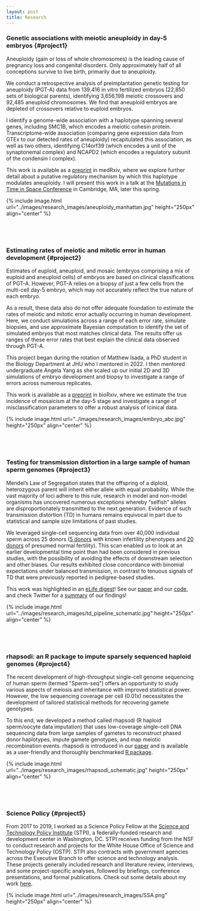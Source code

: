 ```yaml
---
layout: post
title: Research
---
```


<style>
    /* Style to add space between sections */
    .research-section {
        margin-bottom: 80px; /* Adjust the margin as needed */
    }
</style>

### Genetic associations with meiotic aneuploidy in day-5 embryos  {#project1}
<div class="research-section">
    <p> Aneuploidy (gain or loss of whole chromosomes) is the leading cause of pregnancy loss and congenital disorders. Only approximately half of all conceptions survive to live birth, primarily due to aneuploidy.</p>
    <p> We conduct a retrospective analysis of preimplantation genetic testing for aneuploidy (PGT-A) data from 139,416 in vitro fertilized embryos (22,850 sets of biological parents), identifying 3,656,198 meiotic crossovers and 92,485 aneuploid chromosomes. We find that aneuploid embryos are depleted of crossovers relative to euploid embryos.</p>
    <p> I identify a genome-wide association with a haplotype spanning several genes, including SMC1B, which encodes a meiotic cohesin protein. Transcriptome-wide association (comparing gene expression data from GTEx to our detected rates of aneuploidy) recapitulated this association, as well as two others, identifying C14orf39 (which encodes a unit of the synaptonemal complex) and NCAPD2 (which encodes a regulatory subunit of the condensin I complex).</p> 
    <p> This work is available as a <a href="https://www.medrxiv.org/content/10.1101/2025.04.02.25325097v1">preprint</a> in medRxiv, where we explore further detail about a putative regulatory mechanism by which this haplotype modulates aneuploidy. I will present this work in a talk at the <a href="https://broadinstitute.swoogo.com/mits2025/5970756">Mutations in Time in Space Conference</a> in Cambridge, MA, later this spring.</p>
    <p>{% include image.html url="../images/research_images/aneuploidy_manhattan.jpg" height="250px" align="center" %}</p>
</div>



### Estimating rates of meiotic and mitotic error in human development  {#project2}
<div class="research-section">
    <p> Estimates of euploid, aneuploid, and mosaic (embryos comprising a mix of euploid and aneuploid cells) of embryos are based on clinical classifications of PGT-A. However, PGT-A relies on a biopsy of just a few cells from the multi-cell day-5 embryo, which may not accurately reflect the true nature of each embryo.</p>
    <p> As a result, these data also do not offer adequate foundation to estimate the rates of meiotic and mitotic error actually occurring in human development. Here, we conduct simulations across a range of each error rate, simulate biopsies, and use approximate Bayesian computation to identify the set of simulated embryos that most matches clinical data. The results offer us ranges of these error rates that best explain the clinical data observed through PGT-A.</p>
    <p> This project began during the rotation of Matthew Isada, a PhD student in the Biology Department at JHU who I mentored in 2022. I then mentored undergraduate Angela Yang as she scaled up our initial 2D and 3D simulations of embryo development and biopsy to investigate a range of errors across numerous replicates.</p>
    <p> This work is available as a <a href="https://www.medrxiv.org/content/10.1101/2025.04.02.25325097v1">preprint</a> in bioRxiv, where we estimate the true incidence of mosaicism at the day-5 stage and investigate a range of misclassification parameters to offer a robust analysis of lcinical data.</p>
    <p>{% include image.html url="../images/research_images/embryo_abc.jpg" height="250px" align="center" %}</p>
</div>



### Testing for transmission distortion in a large sample of human sperm genomes  {#project3}
<div class="research-section">
    <p> Mendel’s Law of Segregation states that the offspring of a diploid, heterozygous parent will inherit either allele with equal probability. While the vast majority of loci adhere to this rule, research in model and non-model organisms has uncovered numerous exceptions whereby “selfish” alleles are disproportionately transmitted to the next generation. Evidence of such transmission distortion (TD) in humans remains equivocal in part due to statistical and sample size limitations of past studies. </p>
    <p>We leveraged single-cell sequencing data from over 40,000 individual sperm across 25 donors (<a href="https://link.springer.com/article/10.1007/s10815-021-02300-3">5 donors</a> with known infertility phenotypes and <a href="https://www.nature.com/articles/s41586-020-2347-0">20 donors</a> of presumed normal fertility). This scan enabled us to look at an earlier developmental time point than had been considered in previous studies, with the possibility of avoiding the effects of downstream selection and other biases. Our results exhibited close concordance with binomial expectations under balanced transmission, in contrast to tenuous signals of TD that were previously reported in pedigree-based studies.</p>
    <p>This work was highlighted in an <a href="https://doi.org/10.7554/eLife.76383">eLife digest</a>! See our <a href="https://doi.org/10.7554/eLife.76383">paper</a> and our <a href="https://github.com/mccoy-lab/transmission-distortion">code</a>, and check Twitter for a <a href="https://twitter.com/saracarioscia/status/1628101974318264321?ref_src=twsrc%5Etfw">summary</a> of our findings!</p>
    <p>{% include image.html url="../images/research_images/td_pipeline_schematic.jpg" height="250px" align="center" %}</p>
</div>



### rhapsodi: an R package to impute sparsely sequenced haploid genomes  {#project4}
<div class="research-section">
    <p>The recent development of high-throughput single-cell genome sequencing of human sperm (termed "Sperm-seq") offers an opportunity to study various aspects of meiosis and inheritance with improved statistical power. However, the low sequencing coverage per cell (0.01x) necessitates the development of tailored statistical methods for recovering gamete genotypes.</p>
    <p>To this end, we developed a method called rhapsodi (R haploid sperm/oocyte data imputation) that uses low-coverage single-cell DNA sequencing data from large samples of gametes to reconstruct phased donor haplotypes, impute gamete genotypes, and map meiotic recombination events. rhapsodi is introduced in our <a href="https://doi.org/10.7554/eLife.76383">paper</a> and is available as a user-friendly and thoroughly benchmarked <a href="https://github.com/mccoy-lab/rhapsodi">R package</a>.</p>
    <p>{% include image.html url="../images/research_images/rhapsodi_schematic.jpg" height="250px" align="center" %}</p>
</div>



### Science Policy  {#project5}
<div class="research-section">
    <p>From 2017 to 2019, I worked as a Science Policy Fellow at the <a href="https://www.ida.org/en/ida-ffrdcs/science-and-technology-policy-institute">Science and Technology Policy Institute</a> (STPI), a federally-funded research and development center in Washington, DC. STPI receives funding from the NSF to conduct research and projects for the White House Office of Science and Technology Policy (OSTP). STPI also contracts with government agencies across the Executive Branch to offer science and technology analysis. These projects generally included research and literature review, interviews, and some project-specific analyses, followed by briefings, conference presentations, and formal publications. Check out some details about my work <a href="https://scarioscia.github.io/2023-01-25/science-policy">here</a>.</p>
    <p>{% include image.html url="../images/research_images/SSA.png" height="250px" align="center" %}</p>
</div>
